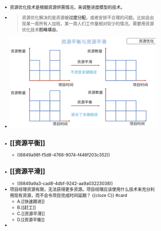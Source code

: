 - 资源优化技术是根据资源供需情况，来调整进度模型的技术。
- > 资源优化解决的是资源被**过度分配**，或者安排不合理的问题。比如会出现某一周所有人加班，某一周人们工作量相对较少的情况。需要用资源优化技术**削峰填谷**。
- ![image.png](../assets/image_1747758065855_0.png)
- ## [[资源平衡]]
	- ((6849a98f-f5d8-4768-9074-f446f203c352))
- ## [[资源平滑]]
	- ((6849a9a3-cad8-4dbf-9242-aa9a03223038))
- 项目经理资源有限，无法获得更多资源。项目经理应该使用什么技术来充分利用现有资源，而不会令项目完成时间延期？ {{cloze C}} #card
	- A.[[快速跟进]]
	- B.[[赶工]]
	- C.[[资源平滑]]
	- D.[[资源平衡]]
-